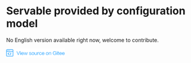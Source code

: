 # Servable provided by configuration model

No English version available right now, welcome to contribute.

<a href="https://gitee.com/mindspore/docs/tree/master/tutorials/inference/source_en/serving_model.md" target="_blank"><img src="_static/logo_source.png"></a>
